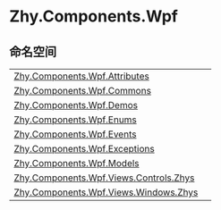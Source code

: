 # Zhy.Components.Wpf




## 命名空间
<table>
<tr>
<td><a href="G_Zhy_Components_Wpf_Attributes.md">Zhy.Components.Wpf.Attributes</a></td>
<td></td></tr>
<tr>
<td><a href="G_Zhy_Components_Wpf_Commons.md">Zhy.Components.Wpf.Commons</a></td>
<td></td></tr>
<tr>
<td><a href="N_Zhy_Components_Wpf_Demos.md">Zhy.Components.Wpf.Demos</a></td>
<td></td></tr>
<tr>
<td><a href="N_Zhy_Components_Wpf_Enums.md">Zhy.Components.Wpf.Enums</a></td>
<td></td></tr>
<tr>
<td><a href="N_Zhy_Components_Wpf_Events.md">Zhy.Components.Wpf.Events</a></td>
<td></td></tr>
<tr>
<td><a href="N_Zhy_Components_Wpf_Exceptions.md">Zhy.Components.Wpf.Exceptions</a></td>
<td></td></tr>
<tr>
<td><a href="N_Zhy_Components_Wpf_Models.md">Zhy.Components.Wpf.Models</a></td>
<td></td></tr>
<tr>
<td><a href="N_Zhy_Components_Wpf_Views_Controls_Zhys.md">Zhy.Components.Wpf.Views.Controls.Zhys</a></td>
<td></td></tr>
<tr>
<td><a href="N_Zhy_Components_Wpf_Views_Windows_Zhys.md">Zhy.Components.Wpf.Views.Windows.Zhys</a></td>
<td></td></tr>
</table>